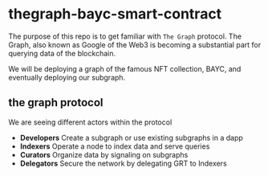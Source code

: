 # thegraph-bayc-smart-contract
The purpose of this repo is to get familiar with `The Graph` protocol. The Graph, also known as Google of the Web3 is becoming a substantial part for querying data of the blockchain.

We will be deploying a graph of the famous NFT collection, BAYC, and eventually deploying our subgraph. 
## the graph protocol
We are seeing different actors within the protocol
* **Developers** Create a subgraph or use existing subgraphs in a dapp
* **Indexers** Operate a node to index data and serve queries
* **Curators** Organize data by signaling on subgraphs
* **Delegators** Secure the network by delegating GRT to Indexers
